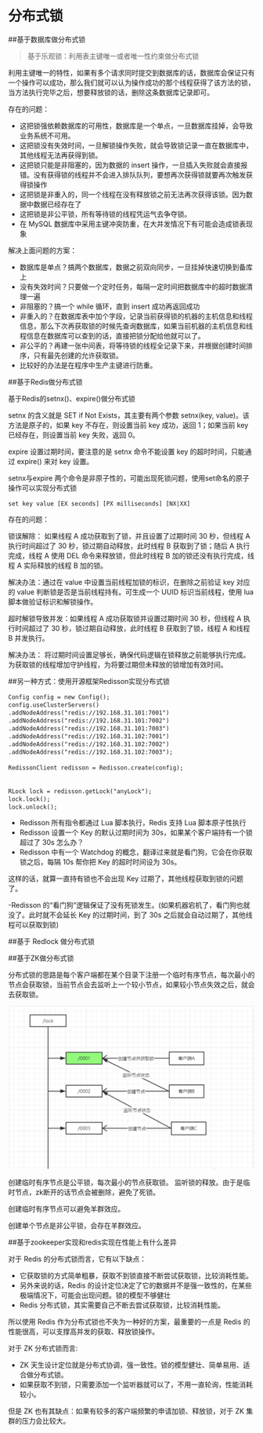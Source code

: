 # 分布式锁

##基于数据库做分布式锁

> 基于乐观锁：利用表主键唯一或者唯一性约束做分布式锁

利用主键唯一的特性，如果有多个请求同时提交到数据库的话，数据库会保证只有一个操作可以成功，那么我们就可以认为操作成功的那个线程获得了该方法的锁，当方法执行完毕之后，想要释放锁的话，删除这条数据库记录即可。

存在的问题：

- 这把锁强依赖数据库的可用性，数据库是一个单点，一旦数据库挂掉，会导致业务系统不可用。
- 这把锁没有失效时间，一旦解锁操作失败，就会导致锁记录一直在数据库中，其他线程无法再获得到锁。
- 这把锁只能是非阻塞的，因为数据的 insert 操作，一旦插入失败就会直接报错。没有获得锁的线程并不会进入排队队列，要想再次获得锁就要再次触发获得锁操作
- 这把锁是非重入的，同一个线程在没有释放锁之前无法再次获得该锁。因为数据中数据已经存在了
- 这把锁是非公平锁，所有等待锁的线程凭运气去争夺锁。
- 在 MySQL 数据库中采用主键冲突防重，在大并发情况下有可能会造成锁表现象

解决上面问题的方案：

- 数据库是单点？搞两个数据库，数据之前双向同步，一旦挂掉快速切换到备库上
- 没有失效时间？只要做一个定时任务，每隔一定时间把数据库中的超时数据清理一遍
- 非阻塞的？搞一个 while 循环，直到 insert 成功再返回成功
- 非重入的？在数据库表中加个字段，记录当前获得锁的机器的主机信息和线程信息，那么下次再获取锁的时候先查询数据库，如果当前机器的主机信息和线程信息在数据库可以查到的话，直接把锁分配给他就可以了。
- 非公平的？再建一张中间表，将等待锁的线程全记录下来，并根据创建时间排序，只有最先创建的允许获取锁。
- 比较好的办法是在程序中生产主键进行防重。

##基于Redis做分布式锁

基于Redis的setnx()、expire()做分布式锁

setnx 的含义就是 SET if Not Exists，其主要有两个参数 setnx(key, value)。该方法是原子的，如果 key 不存在，则设置当前 key 成功，返回 1；如果当前 key 已经存在，则设置当前 key 失败，返回 0。

expire 设置过期时间，要注意的是 setnx 命令不能设置 key 的超时时间，只能通过 expire() 来对 key 设置。

setnx与expire 两个命令是非原子性的，可能出现死锁问题，使用set命名的原子操作可以实现分布式锁
```
set key value [EX seconds] [PX milliseconds] [NX|XX]
```

存在的问题：

锁误解除： 如果线程 A 成功获取到了锁，并且设置了过期时间 30 秒，但线程 A 执行时间超过了 30 秒，锁过期自动释放，此时线程 B 获取到了锁；随后 A 执行完成，线程 A 使用 DEL 命令来释放锁，但此时线程 B 加的锁还没有执行完成，线程 A 实际释放的线程 B 加的锁。

解决办法：通过在 value 中设置当前线程加锁的标识，在删除之前验证 key 对应的 value 判断锁是否是当前线程持有。可生成一个 UUID 标识当前线程，使用 lua 脚本做验证标识和解锁操作。

超时解锁导致并发：如果线程 A 成功获取锁并设置过期时间 30 秒，但线程 A 执行时间超过了 30 秒，锁过期自动释放，此时线程 B 获取到了锁，线程 A 和线程 B 并发执行。

解决办法：
将过期时间设置足够长，确保代码逻辑在锁释放之前能够执行完成。
为获取锁的线程增加守护线程，为将要过期但未释放的锁增加有效时间。

##另一种方式：使用开源框架Redisson实现分布式锁
```
Config config = new Config(); 
config.useClusterServers() 
.addNodeAddress("redis://192.168.31.101:7001") 
.addNodeAddress("redis://192.168.31.101:7002") 
.addNodeAddress("redis://192.168.31.101:7003") 
.addNodeAddress("redis://192.168.31.102:7001") 
.addNodeAddress("redis://192.168.31.102:7002") 
.addNodeAddress("redis://192.168.31.102:7003"); 
 
RedissonClient redisson = Redisson.create(config); 
 
 
RLock lock = redisson.getLock("anyLock"); 
lock.lock(); 
lock.unlock();
```

- Redisson 所有指令都通过 Lua 脚本执行，Redis 支持 Lua 脚本原子性执行
- Redisson 设置一个 Key 的默认过期时间为 30s，如果某个客户端持有一个锁超过了 30s 怎么办？
- Redisson 中有一个 Watchdog 的概念，翻译过来就是看门狗，它会在你获取锁之后，每隔 10s 帮你把 Key 的超时时间设为 30s。

这样的话，就算一直持有锁也不会出现 Key 过期了，其他线程获取到锁的问题了。

-Redisson 的“看门狗”逻辑保证了没有死锁发生。(如果机器宕机了，看门狗也就没了。此时就不会延长 Key 的过期时间，到了 30s 之后就会自动过期了，其他线程可以获取到锁)


##基于 Redlock 做分布式锁

##基于ZK做分布式锁

分布式锁的思路是每个客户端都在某个目录下注册一个临时有序节点，每次最小的节点会获取锁，当前节点会去监听上一个较小节点，如果较小节点失效之后，就会去获取锁。

![](../image/zk.png)

创建临时有序节点是公平锁，每次最小的节点获取锁。 监听锁的释放。由于是临时节点，zk断开的话节点会被删除，避免了死锁。

创建临时有序节点可以避免羊群效应。

创建单个节点是非公平锁，会存在羊群效应。


##基于zookeeper实现和redis实现在性能上有什么差异

对于 Redis 的分布式锁而言，它有以下缺点：

- 它获取锁的方式简单粗暴，获取不到锁直接不断尝试获取锁，比较消耗性能。
- 另外来说的话，Redis 的设计定位决定了它的数据并不是强一致性的，在某些极端情况下，可能会出现问题。锁的模型不够健壮
- Redis 分布式锁，其实需要自己不断去尝试获取锁，比较消耗性能。

所以使用 Redis 作为分布式锁也不失为一种好的方案，最重要的一点是 Redis 的性能很高，可以支撑高并发的获取、释放锁操作。

对于 ZK 分布式锁而言:

- ZK 天生设计定位就是分布式协调，强一致性。锁的模型健壮、简单易用、适合做分布式锁。
- 如果获取不到锁，只需要添加一个监听器就可以了，不用一直轮询，性能消耗较小。

但是 ZK 也有其缺点：如果有较多的客户端频繁的申请加锁、释放锁，对于 ZK 集群的压力会比较大。







